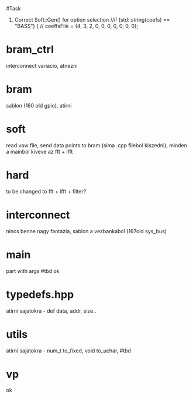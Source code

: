 #Task
1. Correct Soft::Gen() for option selection
  //if (std::string(coefs) == "BASS") {
  //  coeffsFile = {4, 3, 2, 0, 0, 0, 0, 0, 0, 0};

# bram_ctrl
interconnect variacio, atnezni
# bram
sablon (160 old gpio), atirni
# soft
read vaw file, send data points to bram (sima .cpp filebol kiszedni), minden a mainbol kiveve az fft + ifft
# hard
to be changed to fft + ifft + filter?
# interconnect
nincs benne nagy fantazia, sablon a vezbankabol (167old sys_bus)
# main
part with args #tbd 
ok
# typedefs.hpp
atirni sajatokra - def data, addr, size..
# utils
atirni sajatokra - num_t to_fixed, void to_uchar, #tbd
# vp
ok



